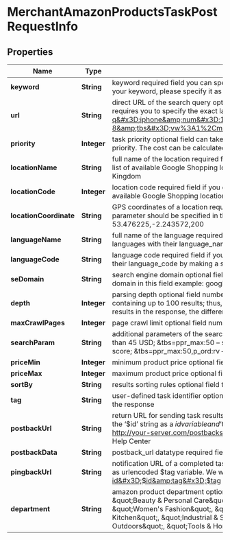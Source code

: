 

# MerchantAmazonProductsTaskPostRequestInfo


## Properties

| Name | Type | Description | Notes |
|------------ | ------------- | ------------- | -------------|
|**keyword** | **String** | keyword required field you can specify up to 700 symbols in the keyword filed all %## will be decoded (plus symbol ‘+’ will be decoded to a space character) if you need to use the “%” symbol for your keyword, please specify it as “%25”; learn more about rules and limitations of keyword and keywords fields in DataForSEO APIs in this Help Center article |  [optional] |
|**url** | **String** | direct URL of the search query optional field you can specify a direct URL and we will sort it out to the necessary fields. Note that this method is the most difficult for our API to process and also requires you to specify the exact language and location in the URL. In most cases, we wouldn’t recommend using this method. example: https://www.google.com/search?q&#x3D;iphone&amp;num&#x3D;100&amp;tbm&#x3D;shop&amp;ie&#x3D;UTF-8&amp;oe&#x3D;UTF-8&amp;tbs&#x3D;vw%3A1%2Cmr%3A1%2Cprice%3A1%2Cppr_min%3A5&amp;hl&#x3D;en&amp;gl&#x3D;US&amp;gws_rd&#x3D;cr&amp;uule&#x3D;w+CAIQIFISCQs2MuSEtepUEUK33kOSuTsc |  [optional] |
|**priority** | **Integer** | task priority optional field can take the following values: 1 – normal execution priority (set by default) 2 – high execution priority You will be additionally charged for the tasks with high execution priority. The cost can be calculated on the Pricing page. |  [optional] |
|**locationName** | **String** | full name of the location required field if you don’t specify location_code or location_coordinate if you use this field, you don’t need to specify location_code or location_coordinate you can receive the list of available Google Shopping locations with their location_name by making a separate request to the https://api.dataforseo.com/v3/merchant/google/locations example: London,England,United Kingdom |  [optional] |
|**locationCode** | **Integer** | location code required field if you don’t specify location_name or location_coordinate if you use this field, you don’t need to specify location_name or location_coordinate you can receive the list of available Google Shopping locations with their location_code by making a separate request to the https://api.dataforseo.com/v3/merchant/google/locations example: 2840 |  [optional] |
|**locationCoordinate** | **String** | GPS coordinates of a location required field if you don’t specify location_name or location_code if you use this field, you don’t need to specify location_name or location_code location_coordinate parameter should be specified in the “latitude,longitude,radius” format the maximum number of decimal digits for “latitude” and “longitude”: 7 the minimum value for “radius”: 199.9 example: 53.476225,-2.243572,200 |  [optional] |
|**languageName** | **String** | full name of the language required field if you don’t specify language_code if you use this field, you don’t need to specify language_code you can receive the list of available Google Shopping languages with their language_name by making a separate request to the https://api.dataforseo.com/v3/merchant/google/languages example: English |  [optional] |
|**languageCode** | **String** | language code required field if you don’t specify language_name if you use this field, you don’t need to specify language_name you can receive the list of available Google Shopping languages with their language_code by making a separate request to the https://api.dataforseo.com/v3/merchant/google/languages example: en |  [optional] |
|**seDomain** | **String** | search engine domain optional field we choose the relevant search engine domain automatically according to the location and language you specify however, you can set a custom search engine domain in this field example: google.co.uk, google.com.au, google.de, etc. |  [optional] |
|**depth** | **Integer** | parsing depth optional field number of results to be retrieved from the Google Shopping results page default value: 100 max value: 700 Note: your account will be billed per each results page containing up to 100 results; thus, setting a depth above 100 may result in additional charges if the search engine returns more than 100 results; if the specified depth is higher than the number of results in the response, the difference will be refunded automatically to your account balance |  [optional] |
|**maxCrawlPages** | **Integer** | page crawl limit optional field number of search results pages to crawl max value: 7 Note: the max_crawl_pages and depth parameters complement each other; learn more at our help center |  [optional] |
|**searchParam** | **String** | additional parameters of the search query optional field you can use the following search URL parameters for customizing the search example: &amp;tbs&#x3D;ppr_min:45 – search for products that cost more than 45 USD; &amp;tbs&#x3D;ppr_max:50 – search for products that cost less than 50 USD; &amp;tbs&#x3D;p_ord:p – sort by ascending price; &amp;tbs&#x3D;p_ord:pd – sort by descending price; &amp;tbs&#x3D;p_ord:rv – sort by review score; &amp;tbs&#x3D;ppr_max:50,p_ord:rv – sort by review score with the maximum price of 50 USD |  [optional] |
|**priceMin** | **Integer** | minimum product price optional field minimum price of the returned products listed on Google Shopping for the specified query example: 5 |  [optional] |
|**priceMax** | **Integer** | maximum product price optional field maximum price of the returned products listed on Google Shopping for the specified query example: 100 |  [optional] |
|**sortBy** | **String** | results sorting rules optional field the following sorting rules are supported: review_score, price_low_to_high, price_high_to_low example: sort_by:\&quot;review_score\&quot; |  [optional] |
|**tag** | **String** | user-defined task identifier optional field the character limit is 255 you can use this parameter to identify the task and match it with the result you will find the specified tag value in the data object of the response |  [optional] |
|**postbackUrl** | **String** | return URL for sending task results optional field once the task is completed, we will send a POST request with its results compressed in the gzip format to the postback_url you specified you can use the ‘$id’ string as a $id variable and ‘$tag’ as urlencoded $tag variable. We will set the necessary values before sending the request. example: http://your-server.com/postbackscript?id&#x3D;$id http://your-server.com/postbackscript?id&#x3D;$id&amp;tag&#x3D;$tag Note: special symbols in postback_url will be urlencoded; i.a., the # symbol will be encoded into %23 learn more on our Help Center |  [optional] |
|**postbackData** | **String** | postback_url datatype required field if you specify postback_url corresponds to the datatype that will be sent to your server possible values: advanced, html |  [optional] |
|**pingbackUrl** | **String** | notification URL of a completed task optional field when a task is completed we will notify you by GET request sent to the URL you have specified you can use the ‘$id’ string as a $id variable and ‘$tag’ as urlencoded $tag variable. We will set the necessary values before sending the request. example: http://your-server.com/pingscript?id&#x3D;$id http://your-server.com/pingscript?id&#x3D;$id&amp;tag&#x3D;$tag Note: special symbols in pingback_url will be urlencoded; i.a., the # symbol will be encoded into %23 learn more on our Help Center |  [optional] |
|**department** | **String** | amazon product department optional field specify one of the following amazon departments for extracting product listings: \&quot;Arts &amp; Crafts\&quot;, \&quot;Automotive\&quot;, \&quot;Baby\&quot;, \&quot;Beauty &amp; Personal Care\&quot;, \&quot;Books\&quot;, \&quot;Computers\&quot;, \&quot;Digital Music\&quot;, \&quot;Electronics\&quot;, \&quot;Kindle Store\&quot;, \&quot;Prime Video\&quot;, \&quot;Women&#39;s Fashion\&quot;, \&quot;Men&#39;s Fashion\&quot;, \&quot;Girls&#39; Fashion\&quot;, \&quot;Boys&#39; Fashion\&quot;, \&quot;Deals\&quot;, \&quot;Health &amp; Household\&quot;, \&quot;Home &amp; Kitchen\&quot;, \&quot;Industrial &amp; Scientific\&quot;, \&quot;Luggage\&quot;, \&quot;Movies &amp; TV\&quot;, \&quot;Music, CDs &amp; Vinyl\&quot;, \&quot;Pet Supplies\&quot;, \&quot;Software\&quot;, \&quot;Sports &amp; Outdoors\&quot;, \&quot;Tools &amp; Home Improvement\&quot;, \&quot;Toys &amp; Games\&quot;, \&quot;Video Games\&quot; |  [optional] |



